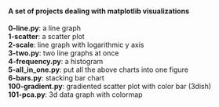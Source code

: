#### A set of projects dealing with matplotlib visualizations

**0-line.py**: a line graph  
**1-scatter**: a scatter plot  
**2-scale**: line graph with logarithmic y axis  
**3-two.py**: two line graphs at once  
**4-frequency.py**: a histogram  
**5-all_in_one.py**: put all the above charts into one figure  
**6-bars.py**: stacking bar chart  
**100-gradient.py**: gradiented scatter plot with color bar (3dish)  
**101-pca.py**: 3d data graph with colormap
